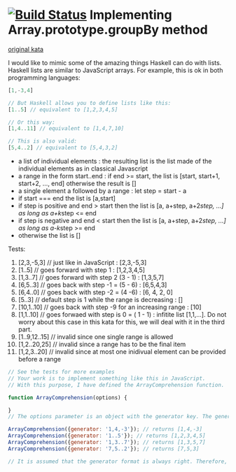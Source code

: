 [![Build Status](https://travis-ci.org/ivanStraltsou/code-wars.svg?branch=master)](https://travis-ci.org/ivanStraltsou/code-wars)
Implementing Array.prototype.groupBy method
================

[original kata](http://www.codewars.com/kata/53c8b29750fe70e4a2000610)

I would like to mimic some of the amazing things Haskell can do with lists.
Haskell lists are similar to JavaScript arrays.
For example, this is ok in both programming languages:

```javascript
[1,-3,4]

// But Haskell allows you to define lists like this:
[1..5] // equivalent to [1,2,3,4,5]

// Or this way:
[1,4..11] // equivalent to [1,4,7,10]

// This is also valid:
[5,4..2] // equivalent to [5,4,3,2]
```

* a list of individual elements : the resulting list is the list made of the individual elements as in classical Javascript
* a range in the form start..end : if end >= start, the list is [start, start+1, start+2, ..., end] otherwise the result is []
* a single element a followed by a range : let step = start - a
* if start === end the list is [a,start]
* if step is positive and end > start then the list is [a, a+step, a+2*step, ...] as long as a+k*step <= end
* if step is negative and end < start then the list is [a, a+step, a+2*step, ...] as long as a-k*step >= end
* otherwise the list is []

Tests:
1. [2,3,-5,3] // just like in JavaScript : [2,3,-5,3]
2. [1..5] // goes forward with step 1 : [1,2,3,4,5]
3.  [1,3..7] // goes forward with step 2 (3 - 1) : [1,3,5,7]
4. [6,5..3] // goes back with step -1 = (5 - 6) : [6,5,4,3]
5. [6,4..0] // goes back with step -2 = (4 -6) : [6, 4, 2, 0]
6. [5..3] // default step is 1 while the range is decreasing : []
7. [10,1..10] // goes back with step -9 for an increasing range : [10]
8. [1,1..10] // goes forwaed with step is 0 = ( 1 - 1) : infitite list [1,1,...]. Do not worry about this case in this kata for this, we will deal with it in the third part.
9. [1..9,12..15] // invalid since one single range is allowed
10. [1,2..20,25] // invalid since a range has to be the final item
11. [1,2,3..20] // invalid since at most one inidivual element can be provided before a range

```javascript
// See the tests for more examples
// Your work is to implement something like this in JavaScript.
// With this purpose, I have defined the ArrayComprehension function.

function ArrayComprehension(options) {

}
// The options parameter is an object with the generator key. The generator key is a string with list values:

ArrayComprehension({generator: '1,4,-3'}); // returns [1,4,-3]
ArrayComprehension({generator: '1..5'}); // returns [1,2,3,4,5]
ArrayComprehension({generator: '1,3..7'}); // returns [1,3,5,7]
ArrayComprehension({generator: '7,5..2'}); // returns [7,5,3]

// It is assumed that the generator format is always right. Therefore, no need to check it.
```
